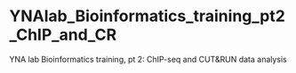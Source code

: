 # YNAlab_Bioinformatics_training_pt2_ChIP_and_CR
YNA lab Bioinformatics training, pt 2: ChIP-seq and CUT&amp;RUN data analysis

